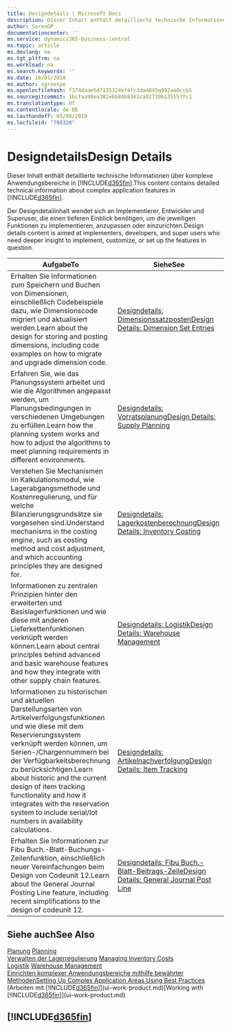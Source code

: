 ```yaml
---
title: Designdetails | Microsoft Docs
description: Dieser Inhalt enthält detaillierte technische Informationen über komplexe Anwendungsbereiche in  Business Central.
author: SorenGP
documentationcenter: ''
ms.service: dynamics365-business-central
ms.topic: article
ms.devlang: na
ms.tgt_pltfrm: na
ms.workload: na
ms.search.keywords: ''
ms.date: 10/01/2018
ms.author: sgroespe
ms.openlocfilehash: f374daae5d7135324ef4fc3da4845a992aa0ccb5
ms.sourcegitcommit: 1bcfaa99ea302e6b84b8361ca02730b135557fc1
ms.translationtype: HT
ms.contentlocale: de-DE
ms.lasthandoff: 03/08/2019
ms.locfileid: "798328"
---
```

# <a name="design-details"></a><span data-ttu-id="f3bbd-103">Designdetails</span><span class="sxs-lookup"><span data-stu-id="f3bbd-103">Design Details</span></span>
<span data-ttu-id="f3bbd-104">Dieser Inhalt enthält detaillierte technische Informationen über komplexe Anwendungsbereiche in [!INCLUDE[d365fin](includes/d365fin_md.md)].</span><span class="sxs-lookup"><span data-stu-id="f3bbd-104">This content contains detailed technical information about complex application features in [!INCLUDE[d365fin](includes/d365fin_md.md)].</span></span>  

 <span data-ttu-id="f3bbd-105">Der Designdetailinhalt wendet sich an Implementierer, Entwickler und Superuser, die einen tieferen Einblick benötigen, um die jeweiligen Funktionen zu implementieren, anzupassen oder einzurichten.</span><span class="sxs-lookup"><span data-stu-id="f3bbd-105">Design details content is aimed at implementers, developers, and super users who need deeper insight to implement, customize, or set up the features in question.</span></span>  

|<span data-ttu-id="f3bbd-106">**Aufgabe**</span><span class="sxs-lookup"><span data-stu-id="f3bbd-106">**To**</span></span>|<span data-ttu-id="f3bbd-107">**Siehe**</span><span class="sxs-lookup"><span data-stu-id="f3bbd-107">**See**</span></span>|  
|------------|-------------|  
|<span data-ttu-id="f3bbd-108">Erhalten Sie Informationen zum Speichern und Buchen von Dimensionen, einschließlich Codebeispiele dazu, wie Dimensionscode migriert und aktualisiert werden.</span><span class="sxs-lookup"><span data-stu-id="f3bbd-108">Learn about the design for storing and posting dimensions, including code examples on how to migrate and upgrade dimension code.</span></span>|[<span data-ttu-id="f3bbd-109">Designdetails: Dimensionssatzposten</span><span class="sxs-lookup"><span data-stu-id="f3bbd-109">Design Details: Dimension Set Entries</span></span>](design-details-dimension-set-entries.md)|  
|<span data-ttu-id="f3bbd-110">Erfahren Sie, wie das Planungssystem arbeitet und wie die Algorithmen angepasst werden, um Planungsbedingungen in verschiedenen Umgebungen zu erfüllen.</span><span class="sxs-lookup"><span data-stu-id="f3bbd-110">Learn how the planning system works and how to adjust the algorithms to meet planning requirements in different environments.</span></span>|[<span data-ttu-id="f3bbd-111">Designdetails: Vorratsplanung</span><span class="sxs-lookup"><span data-stu-id="f3bbd-111">Design Details: Supply Planning</span></span>](design-details-supply-planning.md)|  
|<span data-ttu-id="f3bbd-112">Verstehen Sie Mechanismen im Kalkulationsmodul, wie Lagerabgangsmethode und Kostenregulierung, und für welche Bilanzierungsgrundsätze sie vorgesehen sind.</span><span class="sxs-lookup"><span data-stu-id="f3bbd-112">Understand mechanisms in the costing engine, such as costing method and cost adjustment, and which accounting principles they are designed for.</span></span>|[<span data-ttu-id="f3bbd-113">Designdetails: Lagerkostenberechnung</span><span class="sxs-lookup"><span data-stu-id="f3bbd-113">Design Details: Inventory Costing</span></span>](design-details-inventory-costing.md)|  
|<span data-ttu-id="f3bbd-114">Informationen zu zentralen Prinzipien hinter den erweiterten und Basislagerfunktionen und wie diese mit anderen Lieferkettenfunktionen verknüpft werden können.</span><span class="sxs-lookup"><span data-stu-id="f3bbd-114">Learn about central principles behind advanced and basic warehouse features and how they integrate with other supply chain features.</span></span>|[<span data-ttu-id="f3bbd-115">Designdetails: Logistik</span><span class="sxs-lookup"><span data-stu-id="f3bbd-115">Design Details: Warehouse Management</span></span>](design-details-warehouse-management.md)|  
|<span data-ttu-id="f3bbd-116">Informationen zu historischen und aktuellen Darstellungsarten von Artikelverfolgungsfunktionen und wie diese mit dem Reservierungssystem verknüpft werden können, um Serien-/Chargennummern bei der Verfügbarkeitsberechnung zu berücksichtigen.</span><span class="sxs-lookup"><span data-stu-id="f3bbd-116">Learn about historic and the current design of item tracking functionality and how it integrates with the reservation system to include serial/lot numbers in availability calculations.</span></span>|[<span data-ttu-id="f3bbd-117">Designdetails: Artikelnachverfolgung</span><span class="sxs-lookup"><span data-stu-id="f3bbd-117">Design Details: Item Tracking</span></span>](design-details-item-tracking.md)|  
|<span data-ttu-id="f3bbd-118">Erhalten Sie Informationen zur Fibu Buch.-Blatt-Buchungs-Zeilenfunktion, einschließlich neuer Vereinfachungen beim Design von Codeunit 12.</span><span class="sxs-lookup"><span data-stu-id="f3bbd-118">Learn about the General Journal Posting Line feature, including recent simplifications to the design of codeunit 12.</span></span>|[<span data-ttu-id="f3bbd-119">Designdetails: Fibu Buch.-Blatt-Beitrags-Zeile</span><span class="sxs-lookup"><span data-stu-id="f3bbd-119">Design Details: General Journal Post Line</span></span>](design-details-general-journal-post-line.md)|  

## <a name="see-also"></a><span data-ttu-id="f3bbd-120">Siehe auch</span><span class="sxs-lookup"><span data-stu-id="f3bbd-120">See Also</span></span>  
 <span data-ttu-id="f3bbd-121">[Planung](production-planning.md) </span><span class="sxs-lookup"><span data-stu-id="f3bbd-121">[Planning](production-planning.md) </span></span>  
 <span data-ttu-id="f3bbd-122">[Verwalten der Lagerregulierung](finance-manage-inventory-costs.md) </span><span class="sxs-lookup"><span data-stu-id="f3bbd-122">[Managing Inventory Costs](finance-manage-inventory-costs.md) </span></span>  
 <span data-ttu-id="f3bbd-123">[Logistik](warehouse-manage-warehouse.md) </span><span class="sxs-lookup"><span data-stu-id="f3bbd-123">[Warehouse Management](warehouse-manage-warehouse.md) </span></span>  
 [<span data-ttu-id="f3bbd-124">Einrichten komplexer Anwendungsbereiche mithilfe bewährter Methoden</span><span class="sxs-lookup"><span data-stu-id="f3bbd-124">Setting Up Complex Application Areas Using Best Practices</span></span>](set-up-complex-application-areas-using-best-practices.md)  
 <span data-ttu-id="f3bbd-125">[Arbeiten mit [!INCLUDE[d365fin](includes/d365fin_md.md)]](ui-work-product.md)</span><span class="sxs-lookup"><span data-stu-id="f3bbd-125">[Working with [!INCLUDE[d365fin](includes/d365fin_md.md)]](ui-work-product.md)</span></span>

 ## [!INCLUDE[d365fin](includes/free_trial_md.md)]  
  
